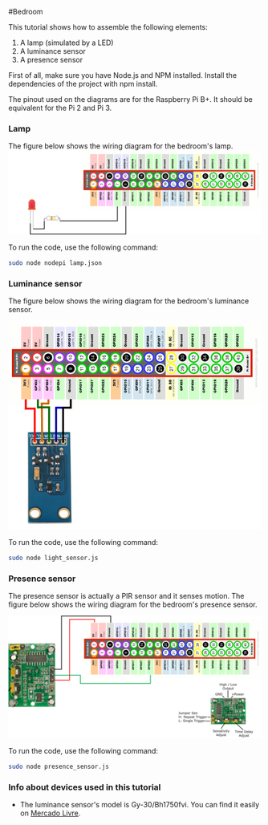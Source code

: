 #Bedroom

This tutorial shows how to assemble the following elements:

1. A lamp (simulated by a LED)
2. A luminance sensor
3. A presence sensor

First of all, make sure you have Node.js and NPM installed. Install the dependencies of the project with npm install.

The pinout used on the diagrams are for the Raspberry Pi B+. It should be equivalent for the Pi 2 and Pi 3.

### Lamp
The figure below shows the wiring diagram for the bedroom's lamp.
![alt text](https://github.com/HomeSkyLtd/demo/blob/master/bedroom/images/lamp.png "Schematics for bedroom's lamp")

To run the code, use the following command:
``` bash
sudo node nodepi lamp.json
```

### Luminance sensor
The figure below shows the wiring diagram for the bedroom's luminance sensor.

![alt text](https://github.com/HomeSkyLtd/demo/blob/master/bedroom/images/light_sensor_i2c.png "Schematics for bedroom's luminance sensor")

To run the code, use the following command:
``` bash
sudo node light_sensor.js
```

### Presence sensor
The presence sensor is actually a PIR sensor and it senses motion.
The figure below shows the wiring diagram for the bedroom's presence sensor.

![alt text](https://github.com/HomeSkyLtd/demo/blob/master/bedroom/images/presence_sensor.png "Schematics for bedroom's presence sensor")

To run the code, use the following command:
``` bash
sudo node presence_sensor.js
```


### Info about devices used in this tutorial
* The luminance sensor's model is Gy-30/Bh1750fvi. You can find it easily on [Mercado Livre](http://produto.mercadolivre.com.br/MLB-707047987-gy-30-modulo-sensor-de-luminosidade-digital-otico-bh1750fvi-_JM).